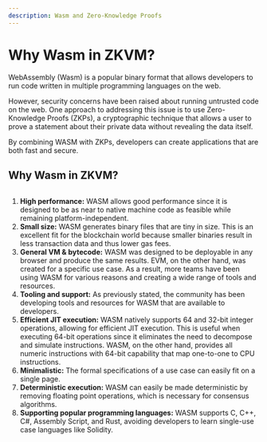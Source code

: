 ```yaml
---
description: Wasm and Zero-Knowledge Proofs
---
```


# Why Wasm in ZKVM?

WebAssembly (Wasm) is a popular binary format that allows developers to run code written in multiple programming languages on the web. 

However, security concerns have been raised about running untrusted code on the web. One approach to addressing this issue is to use Zero-Knowledge Proofs (ZKPs), a cryptographic technique that allows a user to prove a statement about their private data without revealing the data itself.

By combining WASM with ZKPs, developers can create applications that are both fast and secure.

## Why Wasm in ZKVM?

<figure><img src="https://files.gitbook.com/v0/b/gitbook-x-prod.appspot.com/o/spaces%2FFC1DMiUuayu0DbwfgkH0%2Fuploads%2FHO9PfnUs6P9p5QzZDprM%2Fscreely-1681731288672.png?alt=media&token=b9fdd863-76c0-481a-a2eb-5256a64beed1" alt=""></figure>

1. **High performance:** WASM allows good performance since it is designed to be as near to native machine code as feasible while remaining platform-independent.
2. **Small size:** WASM generates binary files that are tiny in size. This is an excellent fit for the blockchain world because smaller binaries result in less transaction data and thus lower gas fees.
3. **General VM & bytecode:** WASM was designed to be deployable in any browser and produce the same results. EVM, on the other hand, was created for a specific use case. As a result, more teams have been using WASM for various reasons and creating a wide range of tools and resources.
4. **Tooling and support:** As previously stated, the community has been developing tools and resources for WASM that are available to developers.
5. **Efficient JIT execution:** WASM natively supports 64 and 32-bit integer operations, allowing for efficient JIT execution. This is useful when executing 64-bit operations since it eliminates the need to decompose and simulate instructions. WASM, on the other hand, provides all numeric instructions with 64-bit capability that map one-to-one to CPU instructions.
6. **Minimalistic:** The formal specifications of a use case can easily fit on a single page.
7. **Deterministic execution:** WASM can easily be made deterministic by removing floating point operations, which is necessary for consensus algorithms.
8. **Supporting popular programming languages:** WASM supports C, C++, C#, Assembly Script, and Rust, avoiding developers to learn single-use case languages like Solidity.
